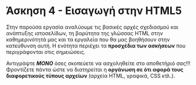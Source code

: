 # Άσκηση 4 - Εισαγωγή στην HTML5

Στην παρούσα εργασία αναλύουμε τις βασικές αρχές σχεδιασμού και ανάπτυξης ιστοσελίδων, τη βαρύτητα της γλώσσας HTML στην καθημερινότητά μας και τα εργαλεία που θα μας βοηθήσουν στην κατεύθυνση αυτή. Η ενότητα περιέχει τα **προσχέδια των ασκήσεων** που περιγράφονται στις σημειώσεις. 

Αντιγράψτε __*ΜΟΝΟ*__ όσες σκοπεύετε να ασχοληθείτε στο αποθετήριό σας!!! Φροντίζετε πάντα ώστε να διατηρείται η **οργάνωση σε ότι αφορά τους διαφορετικούς τύπους αρχείων**  (αρχεία ΗΤΜL, γραφικά, CSS κτλ.).